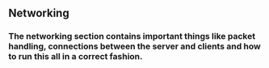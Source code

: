 ## Networking

### The networking section contains important things like packet handling, connections between the server and clients and how to run this all in a correct fashion.